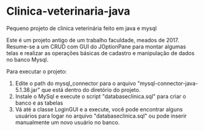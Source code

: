 # Clinica-veterinaria-java
Pequeno projeto de clinica veterinária feito em java e mysql

Este é um projeto antigo de um trabalho faculdade, meados de 2017. Resume-se a um CRUD com GUI do JOptionPane para montar algumas telas e realizar as operações básicas de cadastro e manipulação de dados no banco Mysql.

Para executar o projeto:
  1. Edite o path do mysql_connector para o arquivo "mysql-connector-java-5.1.38.jar" que está dentro do diretório do projeto.
  2. Instale o MySql e execute o script "databaseclinica.sql" para criar o banco e as tabelas
  3. Vá até a classe LoginGUI e a execute, você pode encontrar alguns usuários para logar no arquivo "databaseclinica.sql" ou pode inserir manualmente um novo usuário no banco.
